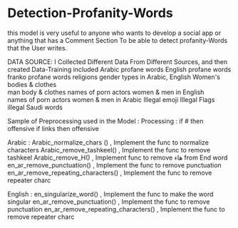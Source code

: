 # Detection-Profanity-Words

this model is very useful to anyone who wants to develop a social app or anything that has a Comment Section To be able to detect profanity-Words that the User writes. 

DATA SOURCE: I Collected Different Data From Different Sources, and then created Data-Training included 
Arabic profane words
English profane words
franko profane words
religions
gender types in Arabic, English
Women's bodies & clothes  
man body & clothes
names of porn actors women & men in English  
names of porn actors women & men in Arabic
Illegal emoji
Illegal Flags
illegal Saudi words


Sample of Preprocessing used in the Model :
Processing :
if # then offensive
if links then offensive

Arabic :
Arabic_normalize_chars ()           , Implement the func to normalize characters
Arabic_remove_tashkeel()            , Implement the func to remove tashkeel 
Arabic_remove_H()    	            , Implement func to remove هاء from End word
en_ar_remove_punctuation()	    , Implement the func to remove punctuation
en_ar_remove_repeating_characters() , Implement the func to remove repeater charc


English :
en_singularize_word()		    , Implement the func to make the word singular
en_ar_remove_punctuation()	    , Implement the func to remove punctuation
en_ar_remove_repeating_characters() , Implement the func to remove repeater charc
